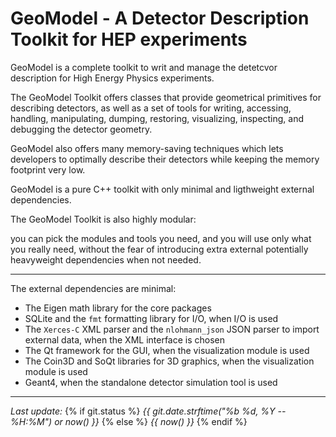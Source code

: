 

# GeoModel - A Detector Description Toolkit for HEP experiments


GeoModel is a complete toolkit to writ and manage the detetcvor description for High Energy Physics experiments.


The GeoModel Toolkit offers classes that provide geometrical primitives for describing detectors, as well as a set of tools for writing, accessing, handling, manipulating, dumping, restoring, visualizing, inspecting, and debugging the detector geometry.

GeoModel also offers many memory-saving techniques which lets developers to optimally describe their detectors while keeping the memory footprint very low.

GeoModel is a pure C++ toolkit with only minimal and ligthweight external dependencies.

The GeoModel Toolkit is also highly modular: 

you can pick the modules and tools you need, and you will use only what you really need, without the fear of introducing extra external potentially heavyweight dependencies when not needed.

----

The external dependencies are minimal:

- The Eigen math library for the core packages
- SQLite and the `fmt` formatting library for I/O, when I/O is used
- The `Xerces-C` XML parser and the `nlohmann_json` JSON parser to import external data, when the XML interface is chosen
- The Qt framework for the GUI, when the visualization module is used
- The Coin3D and SoQt libraries for 3D graphics, when the visualization module is used
- Geant4, when the standalone detector simulation tool is used


----

<i>Last update:</i> 
{% if git.status %}
  <i> {{ git.date.strftime("%b %d, %Y -- %H:%M") or now() }} </i>
{% else %}
  <i> {{ now() }} </i> 
{% endif %}



